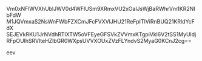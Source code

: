 Vm0xNFlWVXhUblJWV0d4WFlUSm9XRmxVU2xOalJsWjBaRWhrVm1KR2NIbFdW
M1JQVmxaS2NsWnFWbFZXCmJFcFVXVlJHU21ReFpITlViRnBUQ21KRldYcFdX
SEJEVkRKU1JrNVdhRTlXTW5oVFEyeGFSVkZVVmxKTgpiVkl6V2tSS1MyUldj
RFpOUlhSRVlteHZlbGR0WXpsUVVXOUxZVzFLYndvS2MyaG0KCnJ2cg==

eev